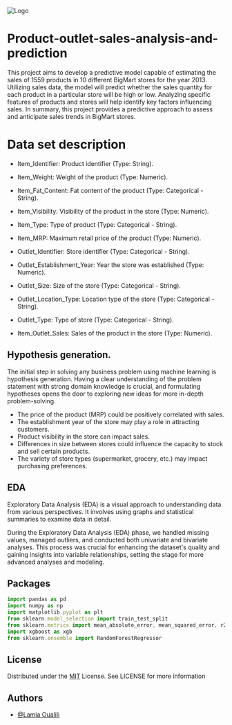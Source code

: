
![Logo](https://www.leadsquared.com/wp-content/uploads/2021/11/banner-4-3.png)


# Product-outlet-sales-analysis-and-prediction

This project aims to develop a predictive model capable of estimating the sales of 1559 products in 10 different BigMart stores for the year 2013. Utilizing sales data, the model will predict whether the sales quantity for each product in a particular store will be high or low. Analyzing specific features of products and stores will help identify key factors influencing sales. In summary, this project provides a predictive approach to assess and anticipate sales trends in BigMart stores.

# Data set description

  - Item_Identifier: Product identifier (Type: String).

  - Item_Weight: Weight of the product (Type: Numeric).

  - Item_Fat_Content: Fat content of the product (Type: Categorical - String).

 - Item_Visibility: Visibility of the product in the store (Type: Numeric).

 - Item_Type: Type of product (Type: Categorical - String).

 - Item_MRP: Maximum retail price of the product (Type: Numeric).

 - Outlet_Identifier: Store identifier (Type: Categorical - String).

 - Outlet_Establishment_Year: Year the store was established (Type: Numeric).

 - Outlet_Size: Size of the store (Type: Categorical - String).

 - Outlet_Location_Type: Location type of the store (Type: Categorical - String).

 - Outlet_Type: Type of store (Type: Categorical - String).

 - Item_Outlet_Sales: Sales of the product in the store (Type: Numeric).
##  Hypothesis generation. 

The initial step in solving any business problem using machine learning is hypothesis generation. Having a clear understanding of the problem statement with strong domain knowledge is crucial, and formulating hypotheses opens the door to exploring new ideas for more in-depth problem-solving.

   - The price of the product (MRP) could be positively correlated with sales.
   - The establishment year of the store may play a role in attracting customers.
   - Product visibility in the store can impact sales.
   - Differences in size between stores could influence the capacity to stock and sell certain products.
   - The variety of store types (supermarket, grocery, etc.) may impact purchasing preferences.
## EDA

Exploratory Data Analysis (EDA) is a visual approach to understanding data from various perspectives. It involves using graphs and statistical summaries to examine data in detail.

During the Exploratory Data Analysis (EDA) phase, we handled missing values, managed outliers, and conducted both univariate and bivariate analyses. This process was crucial for enhancing the dataset's quality and gaining insights into variable relationships, setting the stage for more advanced analyses and modeling.


## Packages

```javascript
import pandas as pd
import numpy as np
import matplotlib.pyplot as plt
from sklearn.model_selection import train_test_split
from sklearn.metrics import mean_absolute_error, mean_squared_error, r2_score
import xgboost as xgb
from sklearn.ensemble import RandomForestRegressor


```


## License

Distributed under the [MIT](https://choosealicense.com/licenses/mit/) License. See LICENSE for more information 


## Authors

- [@Lamia Oualili](https://github.com/lamiaoua)


